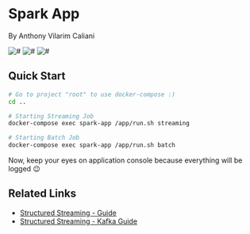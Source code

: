 #  Spark App
By Anthony Vilarim Caliani

![#](https://img.shields.io/badge/license-MIT-blue.svg) ![#](https://img.shields.io/badge/python-3.8.x-yellow.svg) ![#](https://img.shields.io/badge/spark-3.1.1-orange.svg)

## Quick Start
```sh
# Go to project "root" to use docker-compose :)
cd ..

# Starting Streaming Job
docker-compose exec spark-app /app/run.sh streaming

# Starting Batch Job
docker-compose exec spark-app /app/run.sh batch
```

Now, keep your eyes on application console because everything will be logged 😉

## Related Links
- [Structured Streaming - Guide](https://spark.apache.org/docs/latest/structured-streaming-programming-guide.html)
- [Structured Streaming - Kafka Guide](https://spark.apache.org/docs/latest/structured-streaming-kafka-integration.html)
